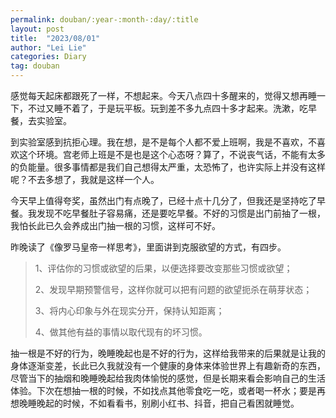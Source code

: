 ```yaml
---
permalink: douban/:year-:month-:day/:title
layout: post
title:  "2023/08/01"
author: "Lei Lie"
categories: Diary
tag: douban 
---
```


感觉每天起床都跟死了一样，不想起来。今天八点四十多醒来的，觉得又想再睡一下，不过又睡不着了，于是玩平板。玩到差不多九点四十多才起来。洗漱，吃早餐，去实验室。

到实验室感到抗拒心理。我在想，是不是每个人都不爱上班啊，我是不喜欢，不喜欢这个环境。宫老师上班是不是也是这个心态呀？算了，不说丧气话，不能有太多的负能量。很多事情都是我们自己想得太严重，太恐怖了，也许实际上并没有这样呢？不去多想了，我就是这样一个人。

今天早上值得夸奖，虽然出门有点晚了，已经十点十几分了，但我还是坚持吃了早餐。我发现不吃早餐肚子容易痛，还是要吃早餐。不好的习惯是出门前抽了一根，我怕长此已久会养成出门抽一根的习惯，这样可不好。

昨晚读了《像罗马皇帝一样思考》，里面讲到克服欲望的方式，有四步。

> 1、评估你的习惯或欲望的后果，以便选择要改变那些习惯或欲望；
>
> 2、发现早期预警信号，这样你就可以把有问题的欲望扼杀在萌芽状态；
>
> 3、将内心印象与外在现实分开，保持认知距离；
>
> 4、做其他有益的事情以取代现有的坏习惯。

抽一根是不好的行为，晚睡晚起也是不好的行为，这样给我带来的后果就是让我的身体逐渐变差，长此已久我就没有一个健康的身体来体验世界上有趣新奇的东西，尽管当下的抽烟和晚睡晚起给我肉体愉悦的感觉，但是长期来看会影响自己的生活体验。下次在想抽一根的时候，不如找点其他零食吃一吃，或者喝一杯水；要是再想晚睡晚起的时候，不如看看书，别刷小红书、抖音，把自己看困就睡觉。

